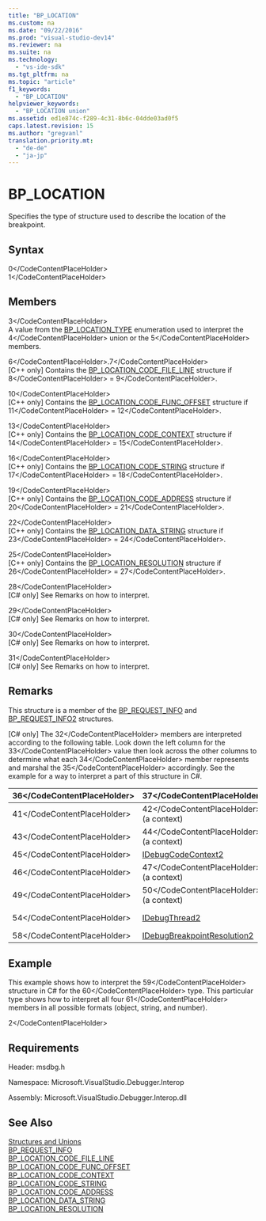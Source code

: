 ```yaml
---
title: "BP_LOCATION"
ms.custom: na
ms.date: "09/22/2016"
ms.prod: "visual-studio-dev14"
ms.reviewer: na
ms.suite: na
ms.technology: 
  - "vs-ide-sdk"
ms.tgt_pltfrm: na
ms.topic: "article"
f1_keywords: 
  - "BP_LOCATION"
helpviewer_keywords: 
  - "BP_LOCATION union"
ms.assetid: ed1e874c-f289-4c31-8b6c-04dde03ad0f5
caps.latest.revision: 15
ms.author: "gregvanl"
translation.priority.mt: 
  - "de-de"
  - "ja-jp"
---
```

# BP_LOCATION
Specifies the type of structure used to describe the location of the breakpoint.  
  
## Syntax  
  
<CodeContentPlaceHolder>0\</CodeContentPlaceHolder>  
<CodeContentPlaceHolder>1\</CodeContentPlaceHolder>  
## Members  
 <CodeContentPlaceHolder>3\</CodeContentPlaceHolder>  
 A value from the [BP_LOCATION_TYPE](../vs140/bp_location_type.md) enumeration used to interpret the <CodeContentPlaceHolder>4\</CodeContentPlaceHolder> union or the <CodeContentPlaceHolder>5\</CodeContentPlaceHolder> members.  
  
 <CodeContentPlaceHolder>6\</CodeContentPlaceHolder>.<CodeContentPlaceHolder>7\</CodeContentPlaceHolder>  
 [C++ only] Contains the [BP_LOCATION_CODE_FILE_LINE](../vs140/bp_location_code_file_line.md) structure if <CodeContentPlaceHolder>8\</CodeContentPlaceHolder> = <CodeContentPlaceHolder>9\</CodeContentPlaceHolder>.  
  
 <CodeContentPlaceHolder>10\</CodeContentPlaceHolder>  
 [C++ only] Contains the [BP_LOCATION_CODE_FUNC_OFFSET](../vs140/bp_location_code_func_offset.md) structure if <CodeContentPlaceHolder>11\</CodeContentPlaceHolder> = <CodeContentPlaceHolder>12\</CodeContentPlaceHolder>.  
  
 <CodeContentPlaceHolder>13\</CodeContentPlaceHolder>  
 [C++ only] Contains the [BP_LOCATION_CODE_CONTEXT](../vs140/bp_location_code_context.md) structure if <CodeContentPlaceHolder>14\</CodeContentPlaceHolder> = <CodeContentPlaceHolder>15\</CodeContentPlaceHolder>.  
  
 <CodeContentPlaceHolder>16\</CodeContentPlaceHolder>  
 [C++ only] Contains the [BP_LOCATION_CODE_STRING](../vs140/bp_location_code_string.md) structure if <CodeContentPlaceHolder>17\</CodeContentPlaceHolder> = <CodeContentPlaceHolder>18\</CodeContentPlaceHolder>.  
  
 <CodeContentPlaceHolder>19\</CodeContentPlaceHolder>  
 [C++ only] Contains the [BP_LOCATION_CODE_ADDRESS](../vs140/bp_location_code_address.md) structure if <CodeContentPlaceHolder>20\</CodeContentPlaceHolder> = <CodeContentPlaceHolder>21\</CodeContentPlaceHolder>.  
  
 <CodeContentPlaceHolder>22\</CodeContentPlaceHolder>  
 [C++ only] Contains the [BP_LOCATION_DATA_STRING](../vs140/bp_location_data_string.md) structure if <CodeContentPlaceHolder>23\</CodeContentPlaceHolder> = <CodeContentPlaceHolder>24\</CodeContentPlaceHolder>.  
  
 <CodeContentPlaceHolder>25\</CodeContentPlaceHolder>  
 [C++ only] Contains the [BP_LOCATION_RESOLUTION](../vs140/bp_location_resolution.md) structure if <CodeContentPlaceHolder>26\</CodeContentPlaceHolder> = <CodeContentPlaceHolder>27\</CodeContentPlaceHolder>.  
  
 <CodeContentPlaceHolder>28\</CodeContentPlaceHolder>  
 [C# only] See Remarks on how to interpret.  
  
 <CodeContentPlaceHolder>29\</CodeContentPlaceHolder>  
 [C# only] See Remarks on how to interpret.  
  
 <CodeContentPlaceHolder>30\</CodeContentPlaceHolder>  
 [C# only] See Remarks on how to interpret.  
  
 <CodeContentPlaceHolder>31\</CodeContentPlaceHolder>  
 [C# only] See Remarks on how to interpret.  
  
## Remarks  
 This structure is a member of the [BP_REQUEST_INFO](../vs140/bp_request_info.md) and [BP_REQUEST_INFO2](../vs140/bp_request_info2.md) structures.  
  
 [C# only] The <CodeContentPlaceHolder>32\</CodeContentPlaceHolder> members are interpreted according to the following table. Look down the left column for the <CodeContentPlaceHolder>33\</CodeContentPlaceHolder> value then look across the other columns to determine what each <CodeContentPlaceHolder>34\</CodeContentPlaceHolder> member represents and marshal the <CodeContentPlaceHolder>35\</CodeContentPlaceHolder> accordingly. See the example for a way to interpret a part of this structure in C#.  
  
|<CodeContentPlaceHolder>36\</CodeContentPlaceHolder>|<CodeContentPlaceHolder>37\</CodeContentPlaceHolder>|<CodeContentPlaceHolder>38\</CodeContentPlaceHolder>|<CodeContentPlaceHolder>39\</CodeContentPlaceHolder>|<CodeContentPlaceHolder>40\</CodeContentPlaceHolder>|  
|----------------------|--------------------|--------------------|--------------------|--------------------|  
|<CodeContentPlaceHolder>41\</CodeContentPlaceHolder>|<CodeContentPlaceHolder>42\</CodeContentPlaceHolder> (a context)|[IDebugDocumentPosition2](../vs140/idebugdocumentposition2.md)|-|-|  
|<CodeContentPlaceHolder>43\</CodeContentPlaceHolder>|<CodeContentPlaceHolder>44\</CodeContentPlaceHolder> (a context)|[IDebugFunctionPosition2](../vs140/idebugfunctionposition2.md)|-|-|  
|<CodeContentPlaceHolder>45\</CodeContentPlaceHolder>|[IDebugCodeContext2](../vs140/idebugcodecontext2.md)|-|-|-|  
|<CodeContentPlaceHolder>46\</CodeContentPlaceHolder>|<CodeContentPlaceHolder>47\</CodeContentPlaceHolder> (a context)|<CodeContentPlaceHolder>48\</CodeContentPlaceHolder> (conditional expression)|-|-|  
|<CodeContentPlaceHolder>49\</CodeContentPlaceHolder>|<CodeContentPlaceHolder>50\</CodeContentPlaceHolder> (a context)|<CodeContentPlaceHolder>51\</CodeContentPlaceHolder> (module URL)|<CodeContentPlaceHolder>52\</CodeContentPlaceHolder> (function name)|<CodeContentPlaceHolder>53\</CodeContentPlaceHolder> (address)|  
|<CodeContentPlaceHolder>54\</CodeContentPlaceHolder>|[IDebugThread2](../vs140/idebugthread2.md)|<CodeContentPlaceHolder>55\</CodeContentPlaceHolder> (a context)|<CodeContentPlaceHolder>56\</CodeContentPlaceHolder> (data expression)|<CodeContentPlaceHolder>57\</CodeContentPlaceHolder> (number of elements)|  
|<CodeContentPlaceHolder>58\</CodeContentPlaceHolder>|[IDebugBreakpointResolution2](../vs140/idebugbreakpointresolution2.md)|-|-|-|  
  
## Example  
 This example shows how to interpret the <CodeContentPlaceHolder>59\</CodeContentPlaceHolder> structure in C# for the <CodeContentPlaceHolder>60\</CodeContentPlaceHolder> type. This particular type shows how to interpret all four <CodeContentPlaceHolder>61\</CodeContentPlaceHolder> members in all possible formats (object, string, and number).  
  
<CodeContentPlaceHolder>2\</CodeContentPlaceHolder>  
## Requirements  
 Header: msdbg.h  
  
 Namespace: Microsoft.VisualStudio.Debugger.Interop  
  
 Assembly: Microsoft.VisualStudio.Debugger.Interop.dll  
  
## See Also  
 [Structures and Unions](../vs140/structures-and-unions.md)   
 [BP_REQUEST_INFO](../vs140/bp_request_info.md)   
 [BP_LOCATION_CODE_FILE_LINE](../vs140/bp_location_code_file_line.md)   
 [BP_LOCATION_CODE_FUNC_OFFSET](../vs140/bp_location_code_func_offset.md)   
 [BP_LOCATION_CODE_CONTEXT](../vs140/bp_location_code_context.md)   
 [BP_LOCATION_CODE_STRING](../vs140/bp_location_code_string.md)   
 [BP_LOCATION_CODE_ADDRESS](../vs140/bp_location_code_address.md)   
 [BP_LOCATION_DATA_STRING](../vs140/bp_location_data_string.md)   
 [BP_LOCATION_RESOLUTION](../vs140/bp_location_resolution.md)